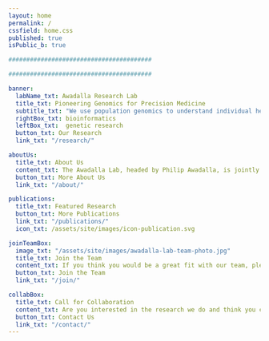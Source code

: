 ```yaml
---
layout: home
permalink: /
cssfield: home.css
published: true
isPublic_b: true

########################################

########################################

banner:
  labName_txt: Awadalla Research Lab
  title_txt: Pioneering Genomics for Precision Medicine 
  subtitle_txt: "We use population genomics to understand individual health trajectories. We are a team of ***curious*** and ***collaborative*** researchers, bridging the fields of:"
  rightBox_txt: bioinformatics
  leftBox_txt:  genetic research
  button_txt: Our Research
  link_txt: "/research/"

aboutUs:
  title_txt: About Us
  content_txt: The Awadalla Lab, headed by Philip Awadalla, is jointly housed at the [Ontario Institute for Cancer Research](http://oicr.on.ca/) and the [University of Toronto](https://www.utoronto.ca/). Working with genomic data, and through the development of computational tools, the laboratory interrogates genomic and environmental contributions associated with the frequency and severity of diseases in human populations.
  button_txt: More About Us
  link_txt: "/about/"

publications:
  title_txt: Featured Research
  button_txt: More Publications
  link_txt: "/publications/"
  icon_txt: /assets/site/images/icon-publication.svg

joinTeamBox:
  image_txt: "/assets/site/images/awadalla-lab-team-photo.jpg"
  title_txt: Join the Team
  content_txt: If you think you would be a great fit with our team, please explore our opportunities.
  button_txt: Join the Team
  link_txt: "/join/"

collabBox:
  title_txt: Call for Collaboration
  content_txt: Are you interested in the research we do and think you can add value to our projects?
  button_txt: Contact Us
  link_txt: "/contact/"
---
```

